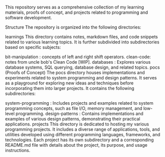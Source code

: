 This repository serves as a comprehensive collection of my learning materials, proofs of concept, and projects related to programming and software development. 

Structure
The repository is organized into the following directories:

learnings
This directory contains notes, markdown files, and code snippets related to various learning topics. It is further subdivided into subdirectories based on specific subjects:

bit-manipulation : concepts of left and right shift operators.
clean-code: notes from uncle bob's Clean Code [WIP].
databases : Explores various database systems, SQL querying, database design, and related topics.
pocs (Proofs of Concept)
The pocs directory houses implementations and experiments related to system programming and design patterns. It serves as a playground for exploring new ideas and techniques before incorporating them into larger projects. It contains the following subdirectories:

system-programming : Includes projects and examples related to system programming concepts, such as file I/O, memory management, and low-level programming.
design-patterns : Contains implementations and examples of various design patterns, demonstrating their practical applications.
projects
This directory is dedicated to hosting my various programming projects. It includes a diverse range of applications, tools, and utilities developed using different programming languages, frameworks, and technologies. Each project has its own subdirectory and a corresponding README.md file with details about the project, its purpose, and usage instructions.
